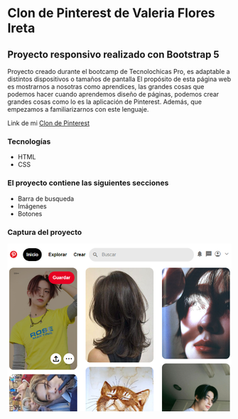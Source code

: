 # Clon de Pinterest de Valeria Flores Ireta
## Proyecto responsivo realizado con Bootstrap 5

Proyecto creado durante el bootcamp de Tecnolochicas Pro, es adaptable a distintos dispositivos o tamaños de pantalla
El propósito de esta página web es mostrarnos a nosotras como aprendices, las grandes cosas que podemos hacer cuando aprendemos diseño de páginas, podemos crear grandes cosas como lo es la aplicación de Pinterest. Además, que empezamos a familiarizarnos con este lenguaje. 

Link de mi [Clon de Pinterest](pinterest-clon-flame.vercel.app)

### Tecnologías
* HTML
* CSS

### El proyecto contiene las siguientes secciones
* Barra de busqueda
* Imágenes 
* Botones

### Captura del proyecto
![Captura](/img/main.png)